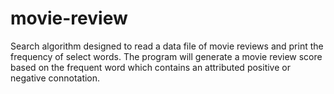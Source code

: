 # movie-review

Search algorithm designed to read a data file of movie reviews and print the frequency of select words.
The program will generate a movie review score based on the frequent word which contains an attributed
positive or negative connotation.
